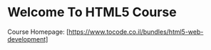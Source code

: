 # Welcome To HTML5 Course

Course Homepage: [https://www.tocode.co.il/bundles/html5-web-development]


